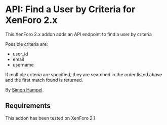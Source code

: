API: Find a User by Criteria for XenForo 2.x
============================================

This XenForo 2.x addon adds an API endpoint to find a user by criteria

Possible criteria are:
* user_id
* email
* username

If multiple criteria are specified, they are searched in the order listed above and the first match found is returned.

By [Simon Hampel](https://xenforo.com/community/members/sim.4264/).

Requirements
------------

This addon has been tested on XenForo 2.1

